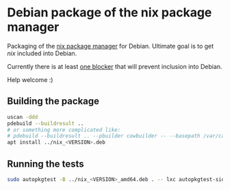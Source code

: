 Debian package of the nix package manager
=========================================

Packaging of the [nix package manager][1] for Debian. Ultimate goal is
to get _nix_ included into Debian.

Currently there is at least [one blocker][2] that will prevent
inclusion into Debian.

Help welcome :)

Building the package
--------------------

```bash
uscan -ddd
pdebuild --buildresult ..
# or something more complicated like:
# pdebuild --buildresult .. --pbuilder cowbuilder -- --basepath /var/cache/pbuilder/base.cow
apt install ../nix_<VERSION>.deb
```

Running the tests
-----------------

```bash
sudo autopkgtest -B ../nix_<VERSION>_amd64.deb . -- lxc autopkgtest-sid
```


[1]: https://nixos.org/nix/
[2]: https://github.com/KaiHa/nix-debian/issues/2
